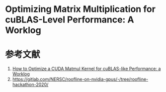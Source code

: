 # Optimizing Matrix Multiplication for cuBLAS-Level Performance: A Worklog

# 参考文献

1. [How to Optimize a CUDA Matmul Kernel for cuBLAS-like Performance: a Worklog](https://siboehm.com/articles/22/CUDA-MMM)
1. https://gitlab.com/NERSC/roofline-on-nvidia-gpus/-/tree/roofline-hackathon-2020/